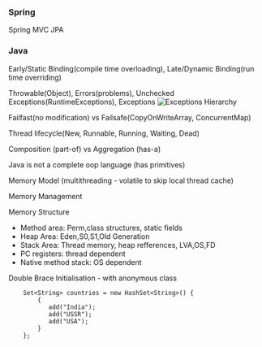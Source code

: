 ### Spring


Spring MVC
JPA


### Java 

Early/Static Binding(compile time overloading), Late/Dynamic Binding(run time overriding)

Throwable(Object), Errors(problems), Unchecked Exceptions(RuntimeExceptions), Exceptions
![Exceptions Hierarchy](https://github.com/schesa/interview-prep/blob/main/java-exceptions-hierarchy.png?raw=true)

Failfast(no modification) vs Failsafe(CopyOnWriteArray, ConcurrentMap)

Thread lifecycle(New, Runnable, Running, Waiting, Dead)

Composition (part-of) vs Aggregation (has-a)

Java is not a complete oop language (has primitives)

Memory Model (multithreading - volatile to skip local thread cache)

Memory Management

Memory Structure
- Method area: Perm,class structures, static fields
- Heap Area: Eden,S0,S1,Old Generation
- Stack Area: Thread memory, heap refferences, LVA,OS,FD
- PC registers: thread dependent
- Native method stack: OS dependent

Double Brace Initialisation - with anonymous class
```
    Set<String> countries = new HashSet<String>() {
        {
           add("India");
           add("USSR");
           add("USA");
        }
    };
```
